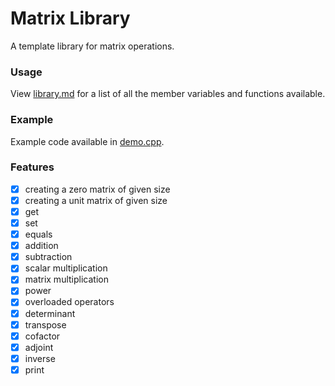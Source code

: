 # Matrix Library
A template library for matrix operations.

### Usage
View [library.md](library.md) for a list of all the member variables and functions available.

### Example
Example code available in [demo.cpp](demo.cpp).

### Features
- [x] creating a zero matrix of given size
- [x] creating a unit matrix of given size
- [x] get
- [x] set
- [x] equals
- [x] addition
- [x] subtraction
- [x] scalar multiplication
- [x] matrix multiplication
- [x] power
- [x] overloaded operators
- [x] determinant
- [x] transpose
- [x] cofactor
- [x] adjoint
- [x] inverse
- [x] print
